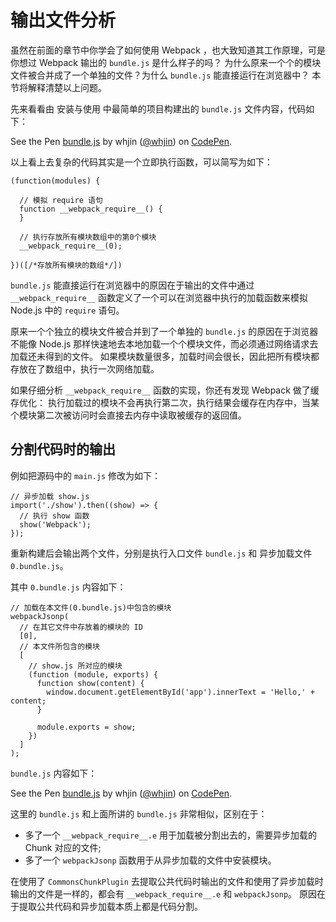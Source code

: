 ﻿# 输出文件分析 #

虽然在前面的章节中你学会了如何使用 Webpack ，也大致知道其工作原理，可是你想过 Webpack 输出的 `bundle.js` 是什么样子的吗？ 为什么原来一个个的模块文件被合并成了一个单独的文件？为什么 `bundle.js` 能直接运行在浏览器中？ 本节将解释清楚以上问题。

先来看看由 安装与使用 中最简单的项目构建出的 `bundle.js` 文件内容，代码如下：

<p data-height="565" data-theme-id="0" data-slug-hash="NMQzxz" data-default-tab="js" data-user="whjin" data-embed-version="2" data-pen-title="bundle.js" class="codepen">See the Pen <a href="https://codepen.io/whjin/pen/NMQzxz/">bundle.js</a> by whjin (<a href="https://codepen.io/whjin">@whjin</a>) on <a href="https://codepen.io">CodePen</a>.</p>
<script async src="https://static.codepen.io/assets/embed/ei.js"></script>

以上看上去复杂的代码其实是一个立即执行函数，可以简写为如下：

    (function(modules) {
    
      // 模拟 require 语句
      function __webpack_require__() {
      }
    
      // 执行存放所有模块数组中的第0个模块
      __webpack_require__(0);
    
    })([/*存放所有模块的数组*/])
    
`bundle.js` 能直接运行在浏览器中的原因在于输出的文件中通过 `__webpack_require__` 函数定义了一个可以在浏览器中执行的加载函数来模拟 Node.js 中的 `require` 语句。

原来一个个独立的模块文件被合并到了一个单独的 `bundle.js` 的原因在于浏览器不能像 Node.js 那样快速地去本地加载一个个模块文件，而必须通过网络请求去加载还未得到的文件。 如果模块数量很多，加载时间会很长，因此把所有模块都存放在了数组中，执行一次网络加载。

如果仔细分析 `__webpack_require__` 函数的实现，你还有发现 Webpack 做了缓存优化： 执行加载过的模块不会再执行第二次，执行结果会缓存在内存中，当某个模块第二次被访问时会直接去内存中读取被缓存的返回值。

## 分割代码时的输出 ##

例如把源码中的 `main.js` 修改为如下：

    // 异步加载 show.js
    import('./show').then((show) => {
      // 执行 show 函数
      show('Webpack');
    });
    
重新构建后会输出两个文件，分别是执行入口文件 `bundle.js` 和 异步加载文件 `0.bundle.js`。

其中 `0.bundle.js` 内容如下：

    // 加载在本文件(0.bundle.js)中包含的模块
    webpackJsonp(
      // 在其它文件中存放着的模块的 ID
      [0],
      // 本文件所包含的模块
      [
        // show.js 所对应的模块
        (function (module, exports) {
          function show(content) {
            window.document.getElementById('app').innerText = 'Hello,' + content;
          }
    
          module.exports = show;
        })
      ]
    );
    
`bundle.js` 内容如下：

<p data-height="565" data-theme-id="0" data-slug-hash="yjmRyG" data-default-tab="js" data-user="whjin" data-embed-version="2" data-pen-title="bundle.js" class="codepen">See the Pen <a href="https://codepen.io/whjin/pen/yjmRyG/">bundle.js</a> by whjin (<a href="https://codepen.io/whjin">@whjin</a>) on <a href="https://codepen.io">CodePen</a>.</p>
<script async src="https://static.codepen.io/assets/embed/ei.js"></script>

这里的 `bundle.js` 和上面所讲的 `bundle.js` 非常相似，区别在于：

- 多了一个 `__webpack_require__.e` 用于加载被分割出去的，需要异步加载的 Chunk 对应的文件;
- 多了一个 `webpackJsonp` 函数用于从异步加载的文件中安装模块。

在使用了 `CommonsChunkPlugin` 去提取公共代码时输出的文件和使用了异步加载时输出的文件是一样的，都会有 `__webpack_require__.e` 和 `webpackJsonp`。 原因在于提取公共代码和异步加载本质上都是代码分割。